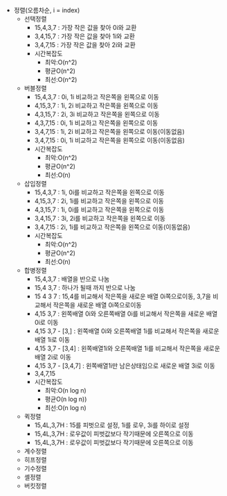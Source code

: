 - 정렬(오름차순, i = index)
	- 선택정렬
		- 15,4,3,7 : 가장 작은 값을 찾아 0i와 교환
		- 3,4,15,7 : 가장 작은 값을 찾아 1i와 교환
		- 3,4,7,15 : 가장 작은 값을 찾아 2i와 교환
		- 시간복잡도
			- 최악:O(n^2)
			- 평균O(n^2)
			- 최선:O(n^2)
	- 버블정렬
		- 15,4,3,7 : 0i, 1i 비교하고 작은쪽을 왼쪽으로 이동
		- 4,15,3,7 : 1i, 2i 비교하고 작은쪽을 왼쪽으로 이동
		- 4,3,15,7 : 2i, 3i 비교하고 작은쪽을 왼쪽으로 이동
		- 4,3,7,15 : 0i, 1i 비교하고 작은쪽을 왼쪽으로 이동
		- 3,4,7,15 : 1i, 2i 비교하고 작은쪽을 왼쪽으로 이동(이동없음)
		- 3,4,7,15 : 0i, 1i 비교하고 작은쪽을 왼쪽으로 이동(이동없음)
		- 시간복잡도
			- 최악:O(n^2)
			- 평균O(n^2)
			- 최선:O(n)
	- 삽입정렬
		- 15,4,3,7 : 1i, 0i를 비교하고 작은쪽을 왼쪽으로 이동
		- 4,15,3,7 : 2i, 1i를 비교하고 작은쪽을 왼쪽으로 이동
		- 4,3,15,7 : 1i, 0i를 비교하고 작은쪽을 왼쪽으로 이동
		- 3,4,15,7 : 3i, 2i를 비교하고 작은쪽을 왼쪽으로 이동
		- 3,4,7,15 : 2i, 1i를 비교하고 작은쪽을 왼쪽으로 이동(이동없음)
		- 시간복잡도
			- 최악:O(n^2)
			- 평균O(n^2)
			- 최선:O(n)
	- 합병정렬
		- 15,4,3,7 : 배열을 반으로 나눔
		- 15,4   3,7 : 하나가 될때 까지 반으로 나눔
		- 15  4  3  7 : 15,4를 비교해서 작은쪽을 새로운 배열 0i쪽으로이동, 3,7을 비교해서 작은쪽을 새로운 배열 0i쪽으로이동
		- 4,15  3,7 : 왼쪽배열 0i와 오른쪽배열 0i를 비교해서 작은쪽을 새로운 배열 0i로 이동
		- 4,15  3,7 - [3,] : 왼쪽배열 0i와 오른쪽배열 1i를 비교해서 작은쪽을 새로운 배열 1i로 이동
		- 4,15  3,7 - [3,4] : 왼쪽배열1i와 오른쪽배열 1i를 비교해서 작은쪽을 새로운 배열 2i로 이동
		- 4,15  3,7 - [3,4,7] : 왼쪽배열1i만 남은상태임으로 새로운 배열 3i로 이동
		- 3,4,7,15
		- 시간복잡도
			- 최악:O(n log n)
			- 평균O(n log n))
			- 최선:O(n log n)
	- 퀵정렬
		- 15,4L,3,7H : 15를 피벗으로 설정, 1i를 로우, 3i를 하이로 설정
		- 15,4L,3,7H : 로우값이 피벗값보다 작기때문에 오른쪽으로 이동
		- 15,4L,3,7H : 로우값이 피벗값보다 작기때문에 오른쪽으로 이동
	- 계수정렬
	- 히프정렬
	- 기수정렬
	- 셸정렬
	- 버킷정렬